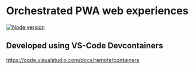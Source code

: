 # Orchestrated PWA web experiences

[![Node version](https://img.shields.io/node/v/node.svg?style=flat)](http://nodejs.org/download/)

## Developed using VS-Code Devcontainers
https://code.visualstudio.com/docs/remote/containers